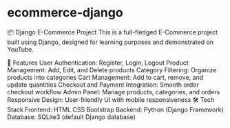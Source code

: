 # ecommerce-django
📦 Django E-Commerce Project
This is a full-fledged E-Commerce project built using Django, designed for learning purposes and demonstrated on YouTube.

🚀 Features
User Authentication: Register, Login, Logout
Product Management: Add, Edit, and Delete products
Category Filtering: Organize products into categories
Cart Management: Add to cart, remove, and update quantities
Checkout and Payment Integration: Smooth order checkout workflow
Admin Panel: Manage products, categories, and orders
Responsive Design: User-friendly UI with mobile responsiveness
🛠️ Tech Stack
Frontend:
HTML
CSS
Bootstrap
Backend:
Python (Django Framework)
Database:
SQLite3 (default Django database)
